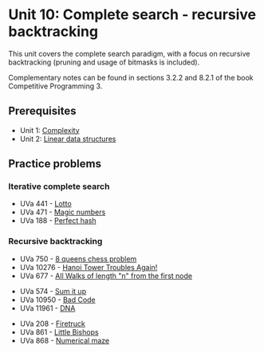 # Unit 10: Complete search - recursive backtracking
This unit covers the complete search paradigm, with a focus on recursive backtracking (pruning and usage of bitmasks is included).

Complementary notes can be found in sections 3.2.2 and 8.2.1 of the book Competitive Programming 3.

## Prerequisites

- Unit 1: [Complexity](../01-complexity)
- Unit 2: [Linear data structures](../02-linear-struct)

## Practice problems

### Iterative complete search

- UVa 441 - [Lotto](https://uva.onlinejudge.org/external/4/441.pdf)
- UVa 471 - [Magic numbers](https://uva.onlinejudge.org/external/4/471.pdf)
- UVa 188 - [Perfect hash](https://uva.onlinejudge.org/external/1/188.pdf)

### Recursive backtracking

- UVa 750 - [8 queens chess problem](https://uva.onlinejudge.org/external/7/750.pdf)
- UVa 10276 - [Hanoi Tower Troubles Again!](https://uva.onlinejudge.org/external/102/10276.pdf)
- UVa 677 - [All Walks of length "n" from the first node](https://uva.onlinejudge.org/external/6/677.pdf)

<span></span>

- UVa 574 - [Sum it up](https://uva.onlinejudge.org/external/5/574.pdf)
- UVa 10950 - [Bad Code](https://uva.onlinejudge.org/external/109/10950.pdf)
- UVa 11961 - [DNA](https://uva.onlinejudge.org/external/119/11961.pdf)

<span></span>

- UVa 208 - [Firetruck](https://uva.onlinejudge.org/external/2/208.pdf)
- UVa 861 - [Little Bishops](https://uva.onlinejudge.org/external/8/861.pdf)
- UVa 868 - [Numerical maze](https://uva.onlinejudge.org/external/8/868.pdf)

